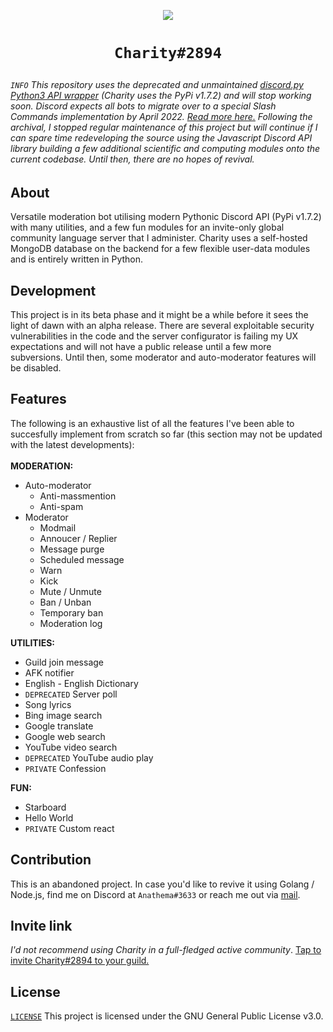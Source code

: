 <p align="center"><img src="https://cdn.discordapp.com/attachments/871821842694959104/929501481927848056/Screenshot_from_2022-01-09_03-37-02.png" /></p>

<h1 align="center" size="25">
  <pre><code>Charity#2894</code></pre>
</h1>

<h6><code>INFO</code> This repository uses the deprecated and unmaintained <a href="https://github.com/Rapptz/discord.py">discord.py Python3 API wrapper</a> (Charity uses the PyPi v1.7.2) and will stop working soon. Discord expects all bots to migrate over to a special Slash Commands implementation by April 2022. <a href="https://gist.github.com/Rapptz/4a2f62751b9600a31a0d3c78100287f1">Read more here.</a> Following the archival, I stopped regular maintenance of this project but will continue if I can spare time redeveloping the source using the Javascript Discord API library building a few additional scientific and computing modules onto the current codebase. Until then, there are no hopes of revival.</h6>

## About
Versatile moderation bot utilising modern Pythonic Discord API (PyPi v1.7.2) with many utilities, and a few fun modules for an invite-only global community language server that I administer. Charity uses a self-hosted MongoDB database on the backend for a few flexible user-data modules and is entirely written in Python.

## Development
This project is in its beta phase and it might be a while before it sees the light of dawn with an alpha release. There are several exploitable security vulnerabilities in the code and the server configurator is failing my UX expectations and will not have a public release until a few more subversions. Until then, some moderator and auto-moderator features will be disabled.

## Features
The following is an exhaustive list of all the features I've been able to succesfully implement from scratch so far (this section may not be updated with the latest developments):<br><br>
**MODERATION:**
- Auto-moderator
  - Anti-massmention
  - Anti-spam
- Moderator
  - Modmail
  - Annoucer / Replier
  - Message purge
  - Scheduled message
  - Warn
  - Kick
  - Mute / Unmute
  - Ban / Unban
  - Temporary ban
  - Moderation log

**UTILITIES:**
- Guild join message
- AFK notifier
- English - English Dictionary
- `DEPRECATED` Server poll
- Song lyrics
- Bing image search
- Google translate
- Google web search
- YouTube video search
- `DEPRECATED` YouTube audio play
- `PRIVATE` Confession

**FUN:**
- Starboard
- Hello World
- `PRIVATE` Custom react

## Contribution
This is an abandoned project. In case you'd like to revive it using Golang / Node.js, find me on Discord at `Anathema#3633` or reach me out via [mail](mailto:jay.dnb@outlook.in).

## Invite link
*I'd not recommend using Charity in a full-fledged active community*. [Tap to invite Charity#2894 to your guild.](https://discord.com/api/oauth2/authorize?client_id=838831095730143283&permissions=8&scope=bot)

## License
[`LICENSE`](https://github.com/jay-io/Charity/blob/dev/LICENSE) This project is licensed under the GNU General Public License v3.0.
